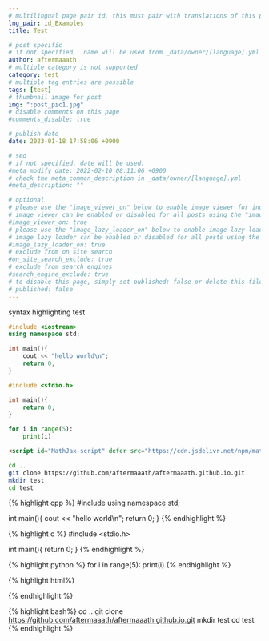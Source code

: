 ```yaml
---
# multilingual page pair id, this must pair with translations of this page. (This name must be unique)
lng_pair: id_Examples
title: Test

# post specific
# if not specified, .name will be used from _data/owner/[language].yml
author: aftermaaath
# multiple category is not supported
category: test
# multiple tag entries are possible
tags: [test]
# thumbnail image for post
img: ":post_pic1.jpg"
# disable comments on this page
#comments_disable: true

# publish date
date: 2023-01-18 17:58:06 +0900

# seo
# if not specified, date will be used.
#meta_modify_date: 2022-02-10 08:11:06 +0900
# check the meta_common_description in _data/owner/[language].yml
#meta_description: ""

# optional
# please use the "image_viewer_on" below to enable image viewer for individual pages or posts (_posts/ or [language]/_posts folders).
# image viewer can be enabled or disabled for all posts using the "image_viewer_posts: true" setting in _data/conf/main.yml.
#image_viewer_on: true
# please use the "image_lazy_loader_on" below to enable image lazy loader for individual pages or posts (_posts/ or [language]/_posts folders).
# image lazy loader can be enabled or disabled for all posts using the "image_lazy_loader_posts: true" setting in _data/conf/main.yml.
#image_lazy_loader_on: true
# exclude from on site search
#on_site_search_exclude: true
# exclude from search engines
#search_engine_exclude: true
# to disable this page, simply set published: false or delete this file
# published: false
---
```


<!-- outline-start -->
syntax highlighting test
<!-- outline-end -->

```cpp
#include <iostream>
using namespace std;

int main(){
    cout << "hello world\n";
    return 0;
}
```

```c
#include <stdio.h>

int main(){
    return 0;
}
```

```python
for i in range(5):
    print(i)
```

```html
<script id="MathJax-script" defer src="https://cdn.jsdelivr.net/npm/mathjax@3/es5/tex-chtml.js"></script>
```

```bash
cd ..
git clone https://github.com/aftermaaath/aftermaaath.github.io.git
mkdir test
cd test
```

{% highlight cpp %}
#include <iostream>
using namespace std;

int main(){
    cout << "hello world\n";
    return 0;
}
{% endhighlight %}

{% highlight c %}
#include <stdio.h>

int main(){
    return 0;
}
{% endhighlight %}

{% highlight python %}
for i in range(5):
    print(i)
{% endhighlight %}

{% highlight html%}
<script id="MathJax-script" defer src="https://cdn.jsdelivr.net/npm/mathjax@3/es5/tex-chtml.js"></script>
{% endhighlight %}

{% highlight bash%}
cd ..
git clone https://github.com/aftermaaath/aftermaaath.github.io.git
mkdir test
cd test
{% endhighlight %}
